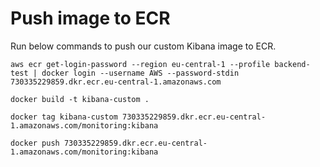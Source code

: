 # Push image to ECR
Run below commands to push our custom Kibana image to ECR.
```
aws ecr get-login-password --region eu-central-1 --profile backend-test | docker login --username AWS --password-stdin 730335229859.dkr.ecr.eu-central-1.amazonaws.com
```

```
docker build -t kibana-custom .
```

```
docker tag kibana-custom 730335229859.dkr.ecr.eu-central-1.amazonaws.com/monitoring:kibana
```

```
docker push 730335229859.dkr.ecr.eu-central-1.amazonaws.com/monitoring:kibana
```